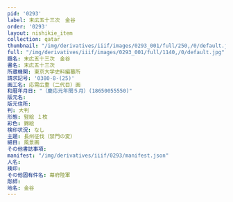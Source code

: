 ```yaml
---
pid: '0293'
label: 末広五十三次　金谷
order: '0293'
layout: nishikie_item
collection: qatar
thumbnail: "/img/derivatives/iiif/images/0293_001/full/250,/0/default.jpg"
full: "/img/derivatives/iiif/images/0293_001/full/1140,/0/default.jpg"
題名: 末広五十三次　金谷
書名: 末広五十三次
所蔵機関: 東京大学史料編纂所
請求記号: '0380-8-(25)'
画工名: 応需広重（二代目）画
和暦年月日: "（慶応元年閏５月）(18650055550)"
版元名: 
版元住所: 
判: 大判
形態: 竪絵 １枚
彩色: 錦絵
検印状況: なし
主題: 長州征伐（禁門の変）
細目: 風景画
その他書誌事項: 
manifest: "/img/derivatives/iiif/0293/manifest.json"
人名: 
検印: 
その他固有件名: 幕府陸軍
彫師: 
地名: 金谷
---
```

